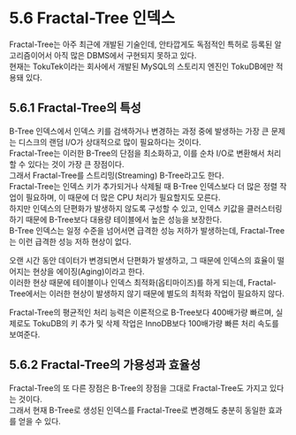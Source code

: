 # 5.6 Fractal-Tree 인덱스

Fractal-Tree는 아주 최근에 개발된 기술인데, 안타깝게도 독점적인 특허로 등록된 알고리즘이어서 아직 많은 DBMS에서 구현되지 못하고 있다.  
현재는 TokuTek이라는 회사에서 개발된 MySQL의 스토리지 엔진인 TokuDB에만 적용돼 있다.

## 5.6.1 Fractal-Tree의 특성

B-Tree 인덱스에서 인덱스 키를 검색하거나 변경하는 과정 중에 발생하는 가장 큰 문제는 디스크의 랜덤 I/O가 상대적으로 많이 필요하다는 것이다.  
Fractal-Tree는 이러한 B-Tree의 단점을 최소화하고, 이를 순차 I/O로 변환해서 처리할 수 있다는 것이 가장 큰 장점이다.  
그래서 Fractal-Tree를 스트리밍(Streaming) B-Tree라고도 한다.  
Fractal-Tree는 인덱스 키가 추가되거나 삭제될 때 B-Tree 인덱스보다 더 많은 정렬 작업이 필요하며, 이 때문에 더 많은 CPU 처리가 필요할지도 모른다.  
하지만 인덱스의 단편화가 발생하지 않도록 구성할 수 있고, 인덱스 키값을 클러스터링 하기 때문에 B-Tree보다 대용량 테이블에서 높은 성능을 보장한다.  
B-Tree 인덱스는 일정 수준을 넘어서면 급격한 성능 저하가 발생하는데, Fractal-Tree는 이런 급격한 성능 저하 현상이 없다.

오랜 시간 동안 데이터가 변경되면서 단편화가 발생하고, 그 때문에 인덱스의 효율이 떨어지는 현상을 에이징(Aging)이라고 한다.  
이러한 현상 때문에 테이블이나 인덱스 최적화(옵티마이즈)를 하게 되는데, Fractal-Tree에서는 이러한 현상이 발생하지 않기 때문에 별도의 최적화 작업이 필요하지 않다.

Fractal-Tree의 평균적인 처리 능력은 이론적으로 B-Tree보다 400배가량 빠르며, 실제로도 TokuDB의 키 추가 및 삭제 작업은 InnoDB보다 100배가량 빠른 처리 속도를 보여준다.

## 5.6.2 Fractal-Tree의 가용성과 효율성

Fractal-Tree의 또 다른 장점은 B-Tree의 장점을 그대로 Fractal-Tree도 가지고 있다는 것이다.  
그래서 현재 B-Tree로 생성된 인덱스를 Fractal-Tree로 변경해도 충분히 동일한 효과를 얻을 수 있다.
